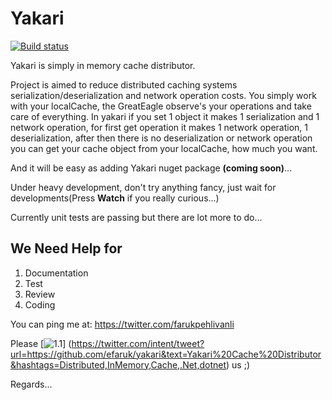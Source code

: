 Yakari
======

[![Build status](https://ci.appveyor.com/api/projects/status/0e86yl55qxo81xkr?svg=true)](https://ci.appveyor.com/project/efaruk/yakari)

Yakari is simply in memory cache distributor.

Project is aimed to reduce distributed caching systems serialization/deserialization and network operation costs.
You simply work with your localCache, the GreatEagle observe's your operations and take care of everything.
In yakari if you set 1 object it makes 1 serialization and 1 network operation, for first get operation it makes 1 network operation, 1 deserialization, after then there is no deserialization or network operation you can get your cache object from your localCache, how much you want. 

And it will be easy as adding Yakari nuget package **(coming soon)**...

Under heavy development, don't try anything fancy, just wait for developments(Press **Watch** if you really curious...)

Currently unit tests are passing but there are lot more to do...

We Need Help for
---

1. Documentation
2. Test
3. Review
4. Coding

You can ping me at: https://twitter.com/farukpehlivanli

[1.1]: http://i.imgur.com/wWzX9uB.png

Please [![1.1]] (https://twitter.com/intent/tweet?url=https://github.com/efaruk/yakari&text=Yakari%20Cache%20Distributor&hashtags=Distributed,InMemory,Cache,.Net,dotnet) us ;)

Regards...

